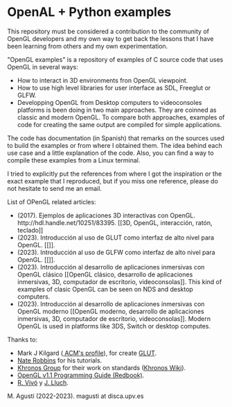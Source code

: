 
<!-- Articles docentes sobre OpenGL -->
<h1>OpenAL + Python examples</h1>

This repository must be considered a contribution to the community of OpenGL developers and my own way to get back the lessons that I have been learning from others and my own experimentation.

"OpenGL examples" is a repository of examples of C source code that uses OpenGL in several ways:
 <ul>
    <li> How to interact in 3D environments fron OpenGL viewpoint.</li>
    <li> How to use high level libraries for user interface as SDL, Freeglut or GLFW.</li>
    <li> Developping OpenGL from Desktop computers to videoconsoles platforms is been doing in two main approaches. They are coinned as classic and modern OpenGL. To compare both approaches, examples of code for creating the same output are compiled for simple applications.</li>
 </ul>


The code has documentation (in Spanish) that remarks on the sources used to build the examples or from where I obtained them. The idea behind each use case and a little explanation of the code. Also, you can find a way to compile these examples from a Linux terminal.

I tried to explicitly put the references from where I got the inspiration or the exact example that I reproduced, but if you miss one reference, please do not hesitate to send me an email.

List of OPenGL related articles:
<ul>
  <li> (2017). Ejemplos de aplicaciones 3D interactivas con OpenGL. http://hdl.handle.net/10251/83395. [[3D, OpenGL, interacción, ratón, teclado]]</li>
  <li> (2023). Introducción al uso de GLUT como interfaz de alto nivel para OpenGL. [[]].</li>
  <li> (2023). Introducción al uso de GLFW como interfaz de alto nivel para OpenGL. [[]].</li>
  <li> (2023). Introducción al desarrollo de aplicaciones inmersivas con OpenGL clásico [[OpenGL clásico, desarrollo de aplicaciones inmersivas, 3D, computador de escritorio, videoconsolas]]. This kind of examples of clasic OpenGL can be seen on NDS and desktop computers.</li>
  <li> (2023). Introducción al desarrollo de aplicaciones inmersivas con OpenGL moderno [[OpenGL moderno, desarrollo de aplicaciones inmersivas, 3D, computador de escritorio, videoconsolas]]. Modern OpenGL is used in platforms like 3DS, Switch or desktop computes.</li>
<!--
<li> (2023). 
 </li>
-->
</ul>


Thanks to:
 <ul>
  <li>Mark J Kilgard (<a href="https://dl.acm.org/profile/81100186713"> ACM's profile</a>), for create <a href="http://user.xmission.com/~nate/es.html">GLUT</a>.</li>
  <li><a href="http://user.xmission.com/~nate/tutors.html">Nate Robbins</a> for his tutorials.</li>
  <li><a href="https://www.khronos.org/">Khronos Group</a> for their work on standards (<a href="https://www.khronos.org/opengl/wiki/Main_Page">Khronos Wiki</a>).</li>
  <li><a href="https://www.opengl.org/archives/resources/code/samples/redbook/">OpenGL v1.1 Programming Guide (Redbook)</a>.</li>
<!--
<li><a href=""></a></li>.
-->
 <li> <a href="http://www.upv.es/ficha-personal/jlluch">R. Vivó</a> y <a href="http://www.upv.es/ficha-personal/jlluch">J. Lluch</a>. </li> 
</ul>

M. Agustí (2022-2023). magusti at disca.upv.es


